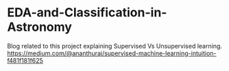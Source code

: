 # EDA-and-Classification-in-Astronomy

Blog related to this project explaining Supervised Vs Unsupervised learning. 
https://medium.com/@ananthuraj/supervised-machine-learning-intuition-f481f181f625
